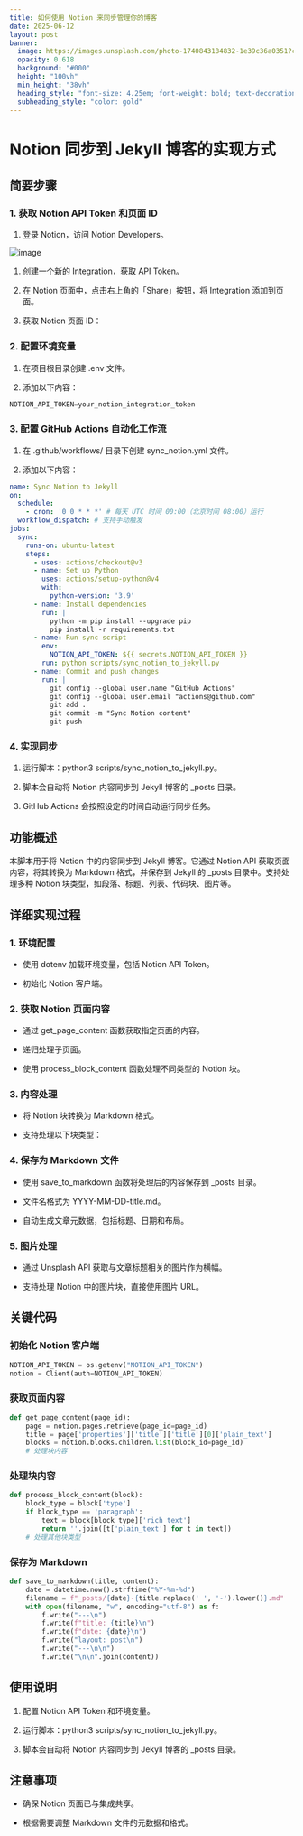 ```yaml
---
title: 如何使用 Notion 来同步管理你的博客
date: 2025-06-12
layout: post
banner:
  image: https://images.unsplash.com/photo-1740843184832-1e39c36a0351?crop=entropy&cs=tinysrgb&fit=max&fm=jpg&ixid=M3w2OTIwMzJ8MHwxfHJhbmRvbXx8fHx8fHx8fDE3NDk3NTMwMTF8&ixlib=rb-4.1.0&q=80&w=1080
  opacity: 0.618
  background: "#000"
  height: "100vh"
  min_height: "38vh"
  heading_style: "font-size: 4.25em; font-weight: bold; text-decoration: underline"
  subheading_style: "color: gold"
---
```


# Notion 同步到 Jekyll 博客的实现方式

## 简要步骤

### 1. 获取 Notion API Token 和页面 ID

1. 登录 Notion，访问 Notion Developers。

![image](https://prod-files-secure.s3.us-west-2.amazonaws.com/a7a0cc5a-89b9-4cda-8686-1fba0ca52f40/d19c1afe-dea5-4312-9333-786b0ba83054/image.png?X-Amz-Algorithm=AWS4-HMAC-SHA256&X-Amz-Content-Sha256=UNSIGNED-PAYLOAD&X-Amz-Credential=ASIAZI2LB4665RNI4ECQ%2F20250612%2Fus-west-2%2Fs3%2Faws4_request&X-Amz-Date=20250612T183011Z&X-Amz-Expires=3600&X-Amz-Security-Token=IQoJb3JpZ2luX2VjEBoaCXVzLXdlc3QtMiJHMEUCIQC7%2BOshlnTvxY%2FLIZB3K07t7B9AW4Ffxe1Unj3W3ObSpAIgQRdRmyO0XfzhG6pxJa9THwnvVUL73l%2F2ICOPIP%2B95%2B4qiAQI8%2F%2F%2F%2F%2F%2F%2F%2F%2F%2F%2FARAAGgw2Mzc0MjMxODM4MDUiDO6ESWMm%2BF3as7xJcircAz9U3FQV%2B5z%2BCY2ZXo9uEzM41ANrRtxkYD134turAub7su9CKq1gG2Orb4DZZipvx2dSU5XceSRxDlizHFnJuQ%2BCknpjGXJblsGN%2FUBQHUi7Kg5P2x%2BoAl6hj1w7bP08q2FZN9%2Bg1ve8hmMKX3SzGVrXOl3Asbhpdw1UwlEyQYZ3%2Bl82ZpZ%2BCDx59U8IE2ohXKAa9csmmPc4HP0xpCxbPGmEZSv6U%2BjhwoDBy1w56mN8a%2FP0Wwo3%2FwwTYP2BAvCJfCE9OeH9S%2FXLm6qckD0hkbCOrDJrNjv%2Bq9EDzoI1V3PHZaoVkOdKCJ9%2BvXZctbjCLCCox6436KQE6DU2JgSTzEqWd1IfEt%2Fd7fEdGkw%2FuURAb%2FHMtYZ17fFev04E0mEcVdw8Lqj2U7oWZVS7CdqGAedrJKLNBN8F8VjLVvRCvyfDYgP6yA0Jev0pahpa55U%2FZxb62NAnETqO6OAC3%2BR5%2BwFZk04lDLW%2Frq9YOI2xU%2BnFRjkOSsajDi%2Fcm5zZr4qTocM1W3hXyVy%2Bfivyrs%2BpzPSh2B6kNBzrlr6FNxOsL%2Fg0TgMGH1LS25B9hUHCpxeapHXoJuFpYgccTZKHIhBwIJsErHdqaNxunGCaLyeZtoSIDqByfm%2FdZPvxLMIaMLScrMIGOqUBcq1%2BlWJX3PpUTKubl6Xi315dsqpGx%2FTo3mFhx%2BvltT763ai0%2By4YbM9yXx%2Fyd7W%2FNWMGjxfJi7RPPCkWrycPfLBgeeGAZUqsj%2Fzqy9YF6ieNJzcFN347LEDt5RilrWHv07PZVNN7KQESNuCo8hWsBuacX35siaBxtUPhZvzT53Wvqnr8mqOyNe3YFeslWuil%2Bgrgfhmgm1Zxkd35bD7M3a7pKyG2&X-Amz-Signature=62b633059bba522a6606857a02137f8a8a77393f7e03ec8f79d77fe7d94654f1&X-Amz-SignedHeaders=host&x-amz-checksum-mode=ENABLED&x-id=GetObject)

1. 创建一个新的 Integration，获取 API Token。

1. 在 Notion 页面中，点击右上角的「Share」按钮，将 Integration 添加到页面。

1. 获取 Notion 页面 ID：


### 2. 配置环境变量

1. 在项目根目录创建 .env 文件。

1. 添加以下内容：

```javascript
NOTION_API_TOKEN=your_notion_integration_token
```

### 3. 配置 GitHub Actions 自动化工作流

1. 在 .github/workflows/ 目录下创建 sync_notion.yml 文件。

1. 添加以下内容：

```yaml
name: Sync Notion to Jekyll
on:
  schedule:
    - cron: '0 0 * * *' # 每天 UTC 时间 00:00（北京时间 08:00）运行
  workflow_dispatch: # 支持手动触发
jobs:
  sync:
    runs-on: ubuntu-latest
    steps:
      - uses: actions/checkout@v3
      - name: Set up Python
        uses: actions/setup-python@v4
        with:
          python-version: '3.9'
      - name: Install dependencies
        run: |
          python -m pip install --upgrade pip
          pip install -r requirements.txt
      - name: Run sync script
        env:
          NOTION_API_TOKEN: ${{ secrets.NOTION_API_TOKEN }}
        run: python scripts/sync_notion_to_jekyll.py
      - name: Commit and push changes
        run: |
          git config --global user.name "GitHub Actions"
          git config --global user.email "actions@github.com"
          git add .
          git commit -m "Sync Notion content"
          git push
```

### 4. 实现同步

1. 运行脚本：python3 scripts/sync_notion_to_jekyll.py。

1. 脚本会自动将 Notion 内容同步到 Jekyll 博客的 _posts 目录。

1. GitHub Actions 会按照设定的时间自动运行同步任务。

## 功能概述

本脚本用于将 Notion 中的内容同步到 Jekyll 博客。它通过 Notion API 获取页面内容，将其转换为 Markdown 格式，并保存到 Jekyll 的 _posts 目录中。支持处理多种 Notion 块类型，如段落、标题、列表、代码块、图片等。

## 详细实现过程

### 1. 环境配置

- 使用 dotenv 加载环境变量，包括 Notion API Token。

- 初始化 Notion 客户端。

### 2. 获取 Notion 页面内容

- 通过 get_page_content 函数获取指定页面的内容。

- 递归处理子页面。

- 使用 process_block_content 函数处理不同类型的 Notion 块。

### 3. 内容处理

- 将 Notion 块转换为 Markdown 格式。

- 支持处理以下块类型：


### 4. 保存为 Markdown 文件

- 使用 save_to_markdown 函数将处理后的内容保存到 _posts 目录。

- 文件名格式为 YYYY-MM-DD-title.md。

- 自动生成文章元数据，包括标题、日期和布局。

### 5. 图片处理

- 通过 Unsplash API 获取与文章标题相关的图片作为横幅。

- 支持处理 Notion 中的图片块，直接使用图片 URL。

## 关键代码

### 初始化 Notion 客户端

```python
NOTION_API_TOKEN = os.getenv("NOTION_API_TOKEN")
notion = Client(auth=NOTION_API_TOKEN)
```

### 获取页面内容

```python
def get_page_content(page_id):
    page = notion.pages.retrieve(page_id=page_id)
    title = page['properties']['title']['title'][0]['plain_text']
    blocks = notion.blocks.children.list(block_id=page_id)
    # 处理块内容
```

### 处理块内容

```python
def process_block_content(block):
    block_type = block['type']
    if block_type == 'paragraph':
        text = block[block_type]['rich_text']
        return ''.join([t['plain_text'] for t in text])
    # 处理其他块类型
```

### 保存为 Markdown

```python
def save_to_markdown(title, content):
    date = datetime.now().strftime("%Y-%m-%d")
    filename = f"_posts/{date}-{title.replace(' ', '-').lower()}.md"
    with open(filename, "w", encoding="utf-8") as f:
        f.write("---\n")
        f.write(f"title: {title}\n")
        f.write(f"date: {date}\n")
        f.write("layout: post\n")
        f.write("---\n\n")
        f.write("\n\n".join(content))
```

## 使用说明

1. 配置 Notion API Token 和环境变量。

1. 运行脚本：python3 scripts/sync_notion_to_jekyll.py。

1. 脚本会自动将 Notion 内容同步到 Jekyll 博客的 _posts 目录。

## 注意事项

- 确保 Notion 页面已与集成共享。

- 根据需要调整 Markdown 文件的元数据和格式。